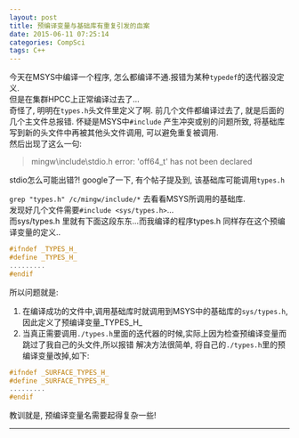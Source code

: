 ```yaml
---
layout: post
title: 预编译变量与基础库有重复引发的血案
date: 2015-06-11 07:25:14
categories: CompSci
tags: C++
---
```


今天在MSYS中编译一个程序, 怎么都编译不通.报错为某种`typedef`的迭代器没定义.  
但是在集群HPCC上正常编译过去了...    
奇怪了, 明明在`types.h`头文件里定义了啊. 前几个文件都编译过去了, 就是后面的几个主文件总报错. 
怀疑是MSYS中`#include` 产生冲突或别的问题所致, 将基础库写到新的头文件中再被其他头文件调用, 可以避免重复被调用.  
然后出现了这么一句:
> mingw\include\stdio.h error: 'off64_t' has not been declared

stdio怎么可能出错?! google了一下, 有个帖子提及到, 该基础库可能调用`types.h`

`grep "types.h" /c/mingw/include/*` 去看看MSYS所调用的基础库.  
发现好几个文件需要`#include <sys/types.h>`...   
而sys/types.h 里就有下面这段东东...而我编译的程序types.h 同样存在这个预编译变量的定义..

~~~~ cpp
#ifndef _TYPES_H_
#define _TYPES_H_
.........
#endif
~~~~

所以问题就是:
1. 在编译成功的文件中,调用基础库时就调用到MSYS中的基础库的`sys/types.h`,因此定义了预编译变量_TYPES_H_
2. 当真正需要调用`./types.h`里面的迭代器的时候,实际上因为检查预编译变量而跳过了我自己的头文件,所以报错
解决方法很简单, 将自己的`./types.h`里的预编译变量改掉,如下:

~~~~ cpp
#ifndef _SURFACE_TYPES_H_
#define _SURFACE_TYPES_H_
.........
#endif
~~~~

教训就是, 预编译变量名需要起得复杂一些!

---
